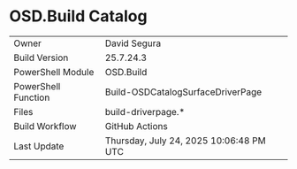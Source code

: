 ﻿# OSD.Build Catalog

| | |
|-|-|
| Owner | David Segura |
| Build Version | 25.7.24.3 |
| PowerShell Module | OSD.Build |
| PowerShell Function | Build-OSDCatalogSurfaceDriverPage |
| Files | build-driverpage.* |
| Build Workflow | GitHub Actions |
| Last Update | Thursday, July 24, 2025 10:06:48 PM UTC |
